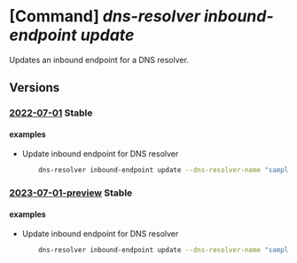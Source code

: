 # [Command] _dns-resolver inbound-endpoint update_

Updates an inbound endpoint for a DNS resolver.

## Versions

### [2022-07-01](/Resources/mgmt-plane/L3N1YnNjcmlwdGlvbnMve30vcmVzb3VyY2Vncm91cHMve30vcHJvdmlkZXJzL21pY3Jvc29mdC5uZXR3b3JrL2Ruc3Jlc29sdmVycy97fS9pbmJvdW5kZW5kcG9pbnRzL3t9/2022-07-01.xml) **Stable**

<!-- mgmt-plane /subscriptions/{}/resourcegroups/{}/providers/microsoft.network/dnsresolvers/{}/inboundendpoints/{} 2022-07-01 -->

#### examples

- Update inbound endpoint for DNS resolver
    ```bash
        dns-resolver inbound-endpoint update --dns-resolver-name "sampleDnsResolver" --name "sampleInboundEndpoint" --tags key1="value1" --resource-group "sampleResourceGroup"
    ```

### [2023-07-01-preview](/Resources/mgmt-plane/L3N1YnNjcmlwdGlvbnMve30vcmVzb3VyY2Vncm91cHMve30vcHJvdmlkZXJzL21pY3Jvc29mdC5uZXR3b3JrL2Ruc3Jlc29sdmVycy97fS9pbmJvdW5kZW5kcG9pbnRzL3t9/2023-07-01-preview.xml) **Stable**

<!-- mgmt-plane /subscriptions/{}/resourcegroups/{}/providers/microsoft.network/dnsresolvers/{}/inboundendpoints/{} 2023-07-01-preview -->

#### examples

- Update inbound endpoint for DNS resolver
    ```bash
        dns-resolver inbound-endpoint update --dns-resolver-name "sampleDnsResolver" --name "sampleInboundEndpoint" --tags key1="value1" --resource-group "sampleResourceGroup"
    ```
